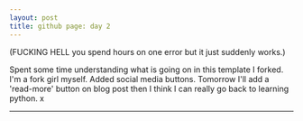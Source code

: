 ```yaml
---
layout: post
title: github page: day 2
---
```



<div class="message">
  (FUCKING HELL you spend hours on one error but it just suddenly works.)
</div>

Spent some time understanding what is going on in this template I forked. I'm a fork girl myself.
Added social media buttons. 
Tomorrow I'll add a 'read-more' button on blog post then I think I can really go back to learning python.
x



-----
